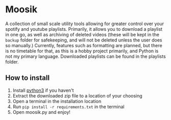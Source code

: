 # Moosik
A collection of small scale utility tools allowing for greater control over your spotify and youtube playlists. Primarily, it allows you to download a playlist in one go, as well as archiving of deleted videos (these will be kept in the `backup` folder for safekeeping, and will not be deleted unless the user does so manually.) 
Currently, features such as formatting are planned, but there is no timetable for that, as this is a hobby project primarily, and Python is not my primary language.
Downloaded playlists can be found in the playlists folder.

## How to install
1. Install [python3](https://www.python.org/downloads/) if you haven't
2. Extract the downloaded zip file to a location of your choosing
3. Open a terminal in the installation location
4. Run `pip install -r requirements.txt` in the terminal
5. Open moosik.py and enjoy!